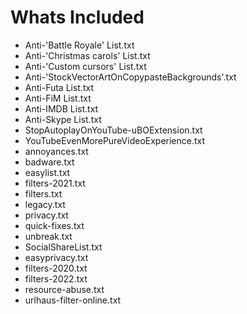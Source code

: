 # Whats Included
- Anti-'Battle Royale' List.txt
- Anti-'Christmas carols' List.txt
- Anti-'Custom cursors' List.txt
- Anti-'StockVectorArtOnCopypasteBackgrounds'.txt
- Anti-Futa List.txt
- Anti-FіМ List.txt
- Anti-IMDB List.txt
- Anti-Skype List.txt
- StopAutoplayOnYouTube-uBOExtension.txt
- YouTubeEvenMorePureVideoExperience.txt
- annoyances.txt
- badware.txt
- easylist.txt
- filters-2021.txt
- filters.txt
- legacy.txt
- privacy.txt
- quick-fixes.txt
- unbreak.txt
- SocialShareList.txt
- easyprivacy.txt
- filters-2020.txt
- filters-2022.txt
- resource-abuse.txt
- urlhaus-filter-online.txt
